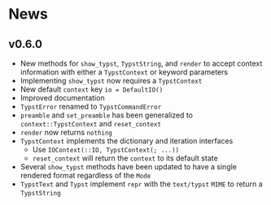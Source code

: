 
# News

## v0.6.0

- New methods for `show_typst`, `TypstString`, and `render` to accept context information with either a `TypstContext` or keyword parameters
- Implementing `show_typst` now requires a `TypstContext`
- New default `context` key `io = DefaultIO()`
- Improved documentation
- `TypstError` renamed to `TypstCommandError`
- `preamble` and `set_preamble` has been generalized to `context::TypstContext` and `reset_context`
- `render` now returns `nothing`
- `TypstContext` implements the dictionary and iteration interfaces
    - Use `IOContext(::IO, TypstContext(; ...))`
    - `reset_context` will return the `context` to its default state
- Several `show_typst` methods have been updated to have a single rendered format regardless of the `Mode`
- `TypstText` and `Typst` implement `repr` with the `text/typst` `MIME` to return a `TypstString`
